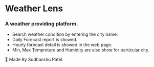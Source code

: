 # Weather Lens 

### A weather providing platform.

- Search weather condition by entering the city name.
- Daily Forecast report is showed.
- Hourly forecast detail is showed in the web page.
- Min, Max Tempreture and Humidity are also show for particular city.

💙 Made By Sudhanshu Patel.